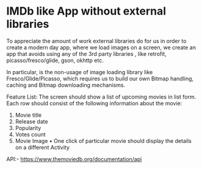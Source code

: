 # IMDb like App without external libraries

To appreciate the amount of work external libraries do for us in order to create a modern day app, where we load images on a screen, we create an app that avoids using any of the 3rd party libraries , like retrofit, picasso/fresco/glide, gson, okhttp etc. 

In particular, is the non-usage of image loading library like Fresco/Glide/Picasso, which requires us to build our own Bitmap handling, caching and Bitmap downloading mechanisms.

Feature List: The screen should show a list of upcoming movies in list form. Each row should consist of the following information about the movie:
1. Movie title
2. Release date
3. Popularity
4. Votes count
5. Movie Image
• One click of particular movie should display the details on a different Activity

API:- https://www.themoviedb.org/documentation/api
